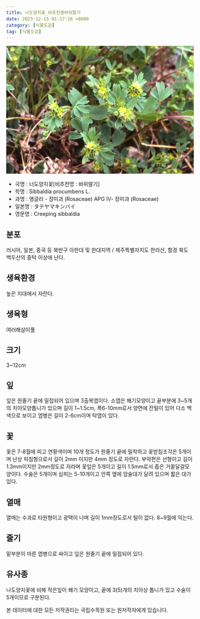 ```yaml
---
title: 너도양지꽃_비추천명바위딸기
date: 2023-12-15 01:17:16 +0800
category: [식물도감]
tag: [식물도감]
---
```




![너도양지꽃[비추천명 : 바위딸기]](/assets/img/fileUpload/plants/basic/Rosaceae/Sibbaldia/13458/1_th2.JPG)
- 국명 : 너도양지꽃[비추천명 : 바위딸기]
- 학명 : Sibbaldia procumbens L.
- 과명 : 앵글러 - 장미과 (Rosaceae) APG Ⅳ- 장미과 (Rosaceae)
- 일본명 : タテヤマキンバイ
- 영문명 : Creeping sibbaldia


## 분포
러시아, 일본, 중국 등 북반구 아한대 및 한대지역 / 제주특별자치도 한라산, 함경 북도 백두산의 중턱 이상에 난다.
## 생육환경
높은 지대에서 자란다.
## 생육형
여러해살이풀 
## 크기
3~12cm
## 잎
잎은 원줄기 끝에 밀접되어 있으며 3출복엽이다. 소엽은 쐐기모양이고 끝부분에 3~5개의 치아모양톱니가 있으며 길이 1~1.5cm, 폭6-10mm로서 양면에 잔털이 있어 다소 백색으로 보이고 엽병은 길이 2-6cm이며 탁엽이 있다.
## 꽃
꽃은 7-8월에 피고 연황색이며 10개 정도가 원줄기 끝에 밀착하고 꽃받침조각은 5개이며 난상 피침형으로서 길이 2mm 이지만 4mm 정도로 자란다. 부악편은 선형이고 길이 1.3mm이지만 2mm정도로 자라며 꽃잎은 5개이고 길이 1.5mm로서 좁은 거꿀달걀모양이다. 수술은 5개이며 심피는 5-10개이고 안쪽 옆에 암술대가 달려 있으며 짧은 대가 있다.
## 열매
열매는 수과로 타원형이고 광택이 나며 길이 1mm정도로서 털이 없다. 8~9월에 익는다. 
## 줄기
밑부분이 마른 엽병으로 싸이고 잎은 원줄기 끝에 밀접되어 있다.
## 유사종
나도양지꽃에 비해 작은잎이 쐐기 모양이고, 끝에 3(5)개의 치아상 톱니가 있고 수술이 5개이므로 구분된다. 






본 데이터에 대한 모든 저작권리는 국립수목원 또는 원저작자에게 있습니다.
